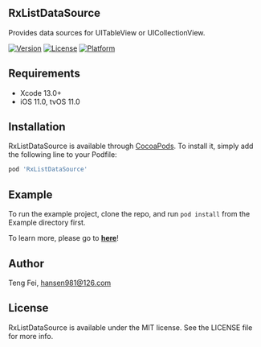 ## RxListDataSource

Provides data sources for UITableView or UICollectionView.

<!--[![CI Status](https://img.shields.io/travis/chenxing640/RxListDataSource.svg?style=flat)](https://travis-ci.org/chenxing640/RxListDataSource) -->
[![Version](https://img.shields.io/cocoapods/v/RxListDataSource.svg?style=flat)](https://cocoapods.org/pods/RxListDataSource)
[![License](https://img.shields.io/cocoapods/l/RxListDataSource.svg?style=flat)](https://cocoapods.org/pods/RxListDataSource)
[![Platform](https://img.shields.io/cocoapods/p/RxListDataSource.svg?style=flat)](https://cocoapods.org/pods/RxListDataSource)

## Requirements

* Xcode 13.0+
* iOS 11.0, tvOS 11.0

## Installation

RxListDataSource is available through [CocoaPods](https://cocoapods.org). To install
it, simply add the following line to your Podfile:

```ruby
pod 'RxListDataSource'
```

## Example

To run the example project, clone the repo, and run `pod install` from the Example directory first.

To learn more, please go to **[here](https://github.com/chenxing640/CXSwiftKit/blob/master/Example/CXSwiftKit/iOS/Modules/Pages/PermissionsViewController.swift
)**!

## Author

Teng Fei, hansen981@126.com

## License

RxListDataSource is available under the MIT license. See the LICENSE file for more info.

